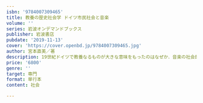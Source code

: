 ```yaml
---
isbn: '9784007309465'
title: 教養の歴史社会学 ドイツ市民社会と音楽
volume: ''
series: 岩波オンデマンドブックス
publisher: 岩波書店
pubdate: '2019-11-13'
cover: 'https://cover.openbd.jp/9784007309465.jpg'
author: 宮本直美／著
description: 19世紀ドイツで教養なるものが大きな意味をもったのはなぜか．音楽の社会的意味を究明する．
price: '6800'
genre: ''
target: 専門
format: 単行本
content: 社会

---
```

